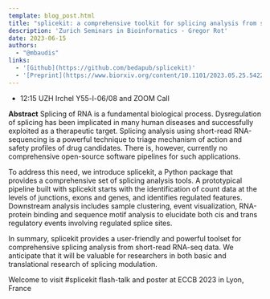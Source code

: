 ```yaml
---
template: blog_post.html
title: "splicekit: a comprehensive toolkit for splicing analysis from short-read RNA-seq"
description: 'Zurich Seminars in Bioinformatics - Gregor Rot'
date: 2023-06-15
authors:
  - "@mbaudis"
links:
  - '[Github](https://github.com/bedapub/splicekit)'
  - '[Preprint](https://www.biorxiv.org/content/10.1101/2023.05.25.542256v1)'
---
```


* 12:15 UZH Irchel Y55-l-06/08 and ZOOM Call

**Abstract** Splicing of RNA is a fundamental biological process. Dysregulation of splicing has been implicated in many human diseases and successfully exploited as a therapeutic target. Splicing analysis using short-read RNA-sequencing is a powerful technique to triage mechanism of action and safety profiles of drug candidates. There is, however, currently no comprehensive open-source software pipelines for such applications.<!--more-->

To address this need, we introduce splicekit, a Python package that provides a comprehensive set of splicing analysis tools. A prototypical pipeline built with splicekit starts with the identification of count data at the levels of junctions, exons and genes, and identifies regulated features. Downstream analysis includes sample clustering, event visualization, RNA-protein binding and sequence motif analysis to elucidate both cis and trans regulatory events involving regulated splice sites.

In summary, splicekit provides a user-friendly and powerful toolset for comprehensive splicing analysis from short-read RNA-seq data. We anticipate that it will be valuable for researchers in both basic and translational research of splicing modulation.

Welcome to visit #splicekit flash-talk and poster at ECCB 2023 in Lyon, France
